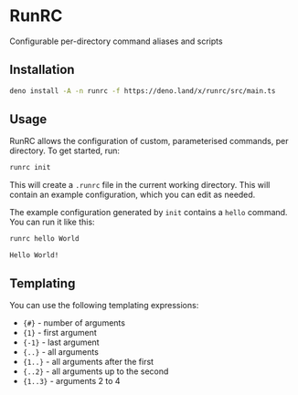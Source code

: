 # RunRC

Configurable per-directory command aliases and scripts

## Installation

```sh
deno install -A -n runrc -f https://deno.land/x/runrc/src/main.ts
```

## Usage

RunRC allows the configuration of custom, parameterised commands, per directory. To get started, run:

```sh
runrc init
```

This will create a `.runrc` file in the current working directory. This will contain an example configuration,
which you can edit as needed.

The example configuration generated by `init` contains a `hello` command. You can run it like this:

```sh
runrc hello World
```

```
Hello World!
```

## Templating

You can use the following templating expressions:

 - `{#}` - number of arguments
 - `{1}` - first argument
 - `{-1}` - last argument
 - `{..}` - all arguments
 - `{1..}` - all arguments after the first
 - `{..2}` - all arguments up to the second
 - `{1..3}` - arguments 2 to 4
